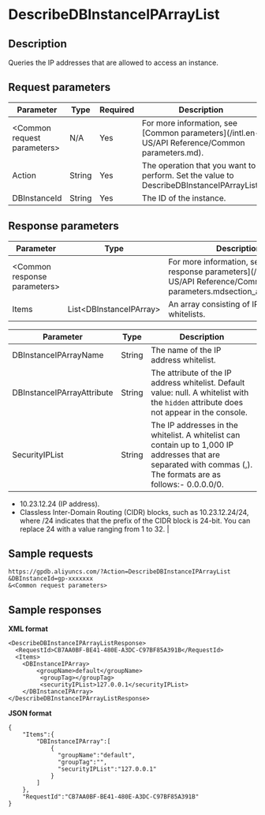 # DescribeDBInstanceIPArrayList

## Description

Queries the IP addresses that are allowed to access an instance.

## Request parameters

|Parameter|Type|Required|Description|
|---------|----|--------|-----------|
|<Common request parameters\>|N/A|Yes|For more information, see [Common parameters](/intl.en-US/API Reference/Common parameters.md).|
|Action|String|Yes|The operation that you want to perform. Set the value to DescribeDBInstanceIPArrayList.|
|DBInstanceId|String|Yes|The ID of the instance.|

## Response parameters

|Parameter|Type|Description|
|---------|----|-----------|
|<Common response parameters\>| |For more information, see [Common response parameters](/intl.en-US/API Reference/Common parameters.mdsection_apd_1rv_3bb).|
|Items|List<DBInstanceIPArray\>|An array consisting of IP address whitelists.|

|Parameter|Type|Description|
|---------|----|-----------|
|DBInstanceIPArrayName|String|The name of the IP address whitelist.|
|DBInstanceIPArrayAttribute|String|The attribute of the IP address whitelist. Default value: null. A whitelist with the `hidden` attribute does not appear in the console.|
|SecurityIPList|String|The IP addresses in the whitelist. A whitelist can contain up to 1,000 IP addresses that are separated with commas \(,\). The formats are as follows:-   0.0.0.0/0.
-   10.23.12.24 \(IP address\).
-   Classless Inter-Domain Routing \(CIDR\) blocks, such as 10.23.12.24/24, where /24 indicates that the prefix of the CIDR block is 24-bit. You can replace 24 with a value ranging from 1 to 32. |

## Sample requests

```
https://gpdb.aliyuncs.com/?Action=DescribeDBInstanceIPArrayList
&DBInstanceId=gp-xxxxxxx
&<Common request parameters>
```

## Sample responses

**XML format**

```
<DescribeDBInstanceIPArrayListResponse>
  <RequestId>CB7AA0BF-BE41-480E-A3DC-C97BF85A391B</RequestId>
  <Items>
    <DBInstanceIPArray>
        <groupName>default</groupName>
		 <groupTag></groupTag>
		 <securityIPList>127.0.0.1</securityIPList>
    </DBInstanceIPArray>
</DescribeDBInstanceIPArrayListResponse>
```

**JSON format**

```
{
    "Items":{
        "DBInstanceIPArray":[
            {
              "groupName":"default",
              "groupTag":"",
              "securityIPList":"127.0.0.1"
            }
        ]
    },
    "RequestId":"CB7AA0BF-BE41-480E-A3DC-C97BF85A391B"
}
```

